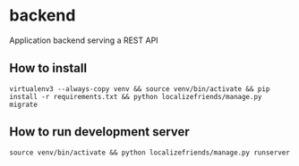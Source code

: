 # backend
Application backend serving a REST API

## How to install
    virtualenv3 --always-copy venv && source venv/bin/activate && pip install -r requirements.txt && python localizefriends/manage.py migrate

## How to run development server
    source venv/bin/activate && python localizefriends/manage.py runserver
